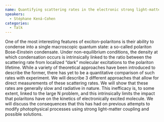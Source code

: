 ```yaml
---
name: Quantifying scattering rates in the electronic strong light-matter coupling regime
speakers:
  - Stéphane Kená-Cohen
categories:
  - Talk
---
```

One of the most interesting features of exciton-polaritons is their ability to condense into a single macroscopic quantum state: a so-called polariton Bose-Einstein condensate. Under non-equilibrium conditions, the density at which condensation occurs is intrinsically linked to the ratio between the scattering rate from localized “dark” molecular excitations to the polariton lifetime. While a variety of theoretical approaches have been introduced to describe the former, there has yet to be a quantitative comparison of such rates with experiment. We will describe 3 different approaches that allow for direct measurements of these scattering rates. We will show that these rates are generally slow and radiative in nature. This inefficacy is, to some extent, linked to the large N problem, and this intrinsically limits the impact that polaritons have on the kinetics of electronically excited molecule. We will discuss the consequences that this has had on previous attempts to modify photophysical processes using strong light-matter coupling and possible solutions.